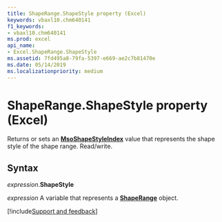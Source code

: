 ```yaml
---
title: ShapeRange.ShapeStyle property (Excel)
keywords: vbaxl10.chm640141
f1_keywords:
- vbaxl10.chm640141
ms.prod: excel
api_name:
- Excel.ShapeRange.ShapeStyle
ms.assetid: 7fd495a8-79fa-5397-e669-ae2c7b81470e
ms.date: 05/14/2019
ms.localizationpriority: medium
---
```



# ShapeRange.ShapeStyle property (Excel)

Returns or sets an **[MsoShapeStyleIndex](Office.MsoShapeStyleIndex.md)** value that represents the shape style of the shape range. Read/write.


## Syntax

_expression_.**ShapeStyle**

_expression_ A variable that represents a **[ShapeRange](Excel.shaperange.md)** object.




[!include[Support and feedback](~/includes/feedback-boilerplate.md)]